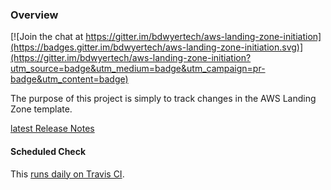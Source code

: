 ### Overview

[![Join the chat at https://gitter.im/bdwyertech/aws-landing-zone-initiation](https://badges.gitter.im/bdwyertech/aws-landing-zone-initiation.svg)](https://gitter.im/bdwyertech/aws-landing-zone-initiation?utm_source=badge&utm_medium=badge&utm_campaign=pr-badge&utm_content=badge)

The purpose of this project is simply to track changes in the AWS Landing Zone template.

[latest Release Notes](https://solutions-reference.s3.amazonaws.com/aws-landing-zone/latest/release_notes.html)

#### Scheduled Check
This [runs daily on Travis CI](https://travis-ci.org/ozbillwang/aws-landing-zone-initiation).

